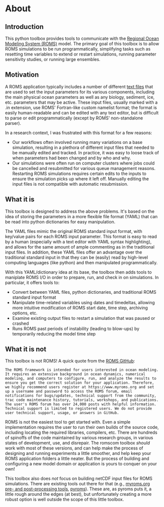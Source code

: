 # About

## Introduction

This python toolbox provides tools to communicate with the [Regional Ocean Modeling System (ROMS)](https://github.com/myroms/roms) model.  The primary goal of this toolbox is to allow ROMS simulations to be run programmatically, simplifying tasks such as resetting time variables to extend or restart simulations, running parameter sensitivity studies, or running large ensembles.

## Motivation

A ROMS application typically includes a number of different [text files](https://www.myroms.org/wiki/Input_Parameter_Files) that are used to set the input parameters for its various components, including the main physical ocean parameters as well as any biology, sediment, ice, etc. parameters that may be active.  These input files, usually marked with a .in extension, use ROMS' Fortran-like custom namelist format; the format is easily human-readable and can be edited with any text editor, but is difficult to parse or edit programmatically (except by ROMS' non-standalone parser).  

In a research context, I was frustrated with this format for a few reasons:

- Our workflows often involved running many variations on a base simulation, resulting in a plethora of different input files that needed to be manually edited and tracked.  In practice, it was easy to loose track of when parameters had been changed and by who and why.
- Our simulations were often run on computer clusters where jobs could be cancelled and resubmitted for various queue management reasons.  Restarting ROMS simulations requires certain edits to the inputs to ensure the simulation picks up where it left off.  Manually editing the input files is not compatible with automatic resubmission.

## What it is

This toolbox is designed to address the above problems.  It's based on the idea of storing the parameters in a more flexible file format (YAML) that can be read into python dictionaries for easy manipulation.

The YAML files mimic the original ROMS standard input format, with key/value pairs for each ROMS input parameter. This format is easy to read by a human (especially with a text editor with YAML syntax highlighting), and allows for the same amount of ample commenting as in the traditional input files.  In addition, these YAML files offer an advantage over the traditional standard input in that they can be (easily) read by high-level computing languages (like python) and then manipulated programmatically.

With this YAML/dictionary idea at its base, the toolbox then adds tools to maniplate ROMS I/O in order to prepare, run, and check in on simulations.  In particular, it offers tools to:

- Convert between YAML files, python dictionaries, and traditional ROMS standard input format
- Manipulate time-related variables using dates and timedeltas, allowing more intuitive modification of ROMS start date, time step, archiving options, etc.
- Examine existing output files to restart a simulation that was paused or crashed
- Runs ROMS past periods of instability (leading to blow-ups) by temporarily reducing the model time step 


## What it is not

This toolbox is not ROMS!  A quick quote from the [ROMS GitHub](https://github.com/myroms/roms):

    The ROMS framework is intended for users interested in ocean modeling. It requires an extensive background in ocean dynamics, numerical modeling, and computers to configure, run, and analyze the results to ensure you get the correct solution for your application. Therefore, we highly recommend users register at https://www.myroms.org and set up a username and password to access the ROMS forum, email notifications for bugs/updates, technical support from the community, trac code maintenance history, tutorials, workshops, and publications. The user's ROMS forum has over 24,000 posts with helpful information. Technical support is limited to registered users. We do not provide user technical support, usage, or answers in GitHub.

ROMS is not the easiest tool to get started with.  Even a simple implementation requires the user to run their own builds of the source code, including locating the required libraries, compilers, etc.  There are hundreds of spinoffs of the code maintained by various research groups, in various states of development, use, and disrepair.  The romscom toolbox *should* work with most of these versions, and can help make the process of designing and running experiments a little smoother, and help keep your ROMS application folders a little neater.  But the process of building and configuring a new model domain or application is yours to conquer on your own!

This toolbox also does *not* focus on building netCDF input files for ROMS simulations.  There are existing tools out there for that (e.g., [myroms.org pre- and post-processing tools](https://myroms.org/index.php?page=RomsPackages), [pyroms](https://github.com/ESMG/pyroms)).  These are, as pyroms puts it, a little rough around the edges (at best), but unfortunately creating a more robust option is well outside the scope of this little toolbox.  